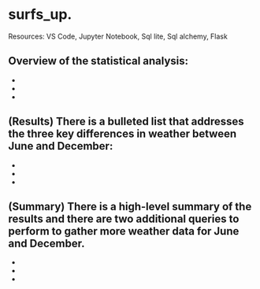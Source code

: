 # surfs_up.
Resources: VS Code, Jupyter Notebook, Sql lite, Sql alchemy, Flask


## Overview of the statistical analysis:
  -
  -
  -



## (Results) There is a bulleted list that addresses the three key differences in weather between June and December:

  -
  -
  -

## (Summary)  There is a high-level summary of the results and there are two additional queries to perform to gather more weather data for June and December. 
  -
  -
  -
